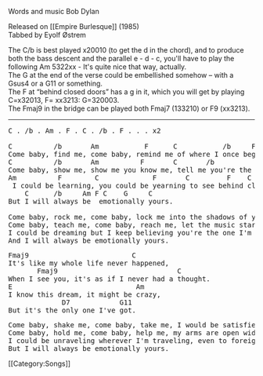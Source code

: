 Words and music Bob Dylan<br>

Released on [[Empire Burlesque]] (1985)<br>
Tabbed by Eyolf Østrem

The C/b is best played x20010 (to get the d in the chord), and to
produce both the bass descent and the parallel e - d - c, you'll have
to play the following Am 5322xx - It's quite nice that way,
actually.<br>
The G at the end of the verse could be embellished somehow – with a
Gsus4 or a G11 or something.<br>
The F at “behind closed doors” has a g in it, which you will get by
playing C=x32013, F= xx3213: G=320003.<br>
The Fmaj9 in the bridge can be played both Fmaj7 (133210) or F9
(xx3213).

----
<pre class="verse">
C . /b . Am . F . C . /b . F . . . x2

C          /b       Am           F      C           /b     F       (G)
Come baby, find me, come baby, remind me of where I once begun.
C          /b       Am          F       C       /b          F      (G)
Come baby, show me, show me you know me, tell me you're the one.
Am          F        C             F       C         F    C      G
 I could be learning, you could be yearning to see behind closed doors.
    C      /b     Am F C    G     C
But I will always be  emotionally yours.

Come baby, rock me, come baby, lock me into the shadows of your heart.
Come baby, teach me, come baby, reach me, let the music start.
I could be dreaming but I keep believing you're the one I'm livin' for.
And I will always be emotionally yours.
</pre>

<pre class="bridge">
Fmaj9                         C
It's like my whole life never happened,
       Fmaj9                             C
When I see you, it's as if I never had a thought.
E                              Am
I know this dream, it might be crazy,
             D7            G11
But it's the only one I've got.
</pre>

<pre class="verse">
Come baby, shake me, come baby, take me, I would be satisfied.
Come baby, hold me, come baby, help me, my arms are open wide.
I could be unraveling wherever I'm traveling, even to foreign shores.
But I will always be emotionally yours.
</pre>

[[Category:Songs]]